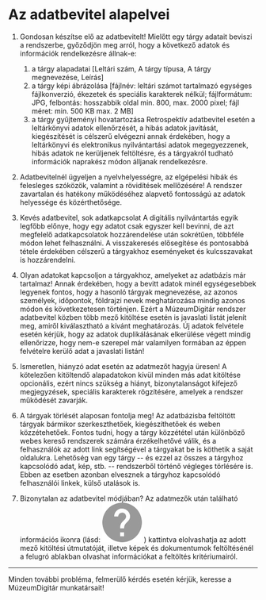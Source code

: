 # Az adatbevitel alapelvei

1. Gondosan készítse elő az adatbevitelt! Mielőtt egy tárgy adatait beviszi a rendszerbe, győződjön meg arról, hogy a következő adatok és információk rendelkezésre állnak-e:
   1. a tárgy alapadatai \[Leltári szám, A tárgy típusa, A tárgy megnevezése, Leírás\]
   2. a tárgy képi ábrázolása \[fájlnév: leltári számot tartalmazó egységes fájlkonverzió, ékezetek és speciális karakterek nélkül; fájlformátum: JPG, felbontás: hosszabbik oldal min. 800, max. 2000 pixel; fájl méret: min. 500 KB max. 2 MB\]
   3. a tárgy gyűjteményi hovatartozása
      Retrospektív adatbevitel esetén a leltárkönyvi adatok ellenőrzését, a hibás adatok javítását, kiegészítését is célszerű elvégezni annak érdekében, hogy a leltárkönyvi és elektronikus nyilvántartási adatok megegyezzenek, hibás adatok ne kerüljenek feltöltésre, és a tárgyakról tudható információk naprakész módon álljanak rendelkezésre.

2. Adatbevitelnél ügyeljen a nyelvhelyességre, az elgépelési hibák és felesleges szóközök, valamint a rövidítések mellőzésére!
   A rendszer zavartalan és hatékony működéséhez alapvető fontosságú az adatok helyessége és közérthetősége.
3. Kevés adatbevitel, sok adatkapcsolat
   A digitális nyilvántartás egyik legfőbb előnye, hogy egy adatot csak egyszer kell bevinni, de azt megfelelő adatkapcsolatok hozzárendelése után sokrétűen, többféle módon lehet felhasználni. A visszakeresés elősegítése és pontosabbá tétele érdekében célszerű a tárgyakhoz eseményeket és kulcsszavakat is hozzárendelni.

4. Olyan adatokat kapcsoljon a tárgyakhoz, amelyeket az adatbázis már tartalmaz!
   Annak érdekében, hogy a bevitt adatok minél egységesebbek legyenek fontos, hogy a hasonló tárgyak megnevezése, az azonos személyek, időpontok, földrajzi nevek meghatározása mindig azonos módon és következetesen történjen. Ezért a MúzeumDigitár rendszer adatbevitel közben több mező kitöltése esetén is javaslati listát jelenít meg, amiről kiválasztható a kívánt meghatározás. Új adatok felvétele esetén kérjük, hogy az adatok duplikálásának elkerülése végett mindig ellenőrizze, hogy nem-e szerepel már valamilyen formában az éppen felvételre kerülő adat a javaslati listán!

5. Ismeretlen, hiányzó adat esetén az adatmezőt hagyja üresen!
   A kötelezően kitöltendő alapadatokon kívül minden más adat kitöltése opcionális, ezért nincs szükség a hiányt, bizonytalanságot kifejező megjegyzések, speciális karakterek rögzítésére, amelyek a rendszer
működését zavarják.

6. A tárgyak törlését alaposan fontolja meg!
   Az adatbázisba feltöltött tárgyak bármikor szerkeszthetőek, kiegészíthetőek és weben közzétehetőek. Fontos tudni, hogy a tárgy közzététel után különböző webes kereső rendszerek számára érzékelhetővé válik, és a felhasználók az adott link segítségével a tárgyakat be is köthetik a saját oldalukra. Lehetőség van egy tárgy -- és ezzel az összes a tárgyhoz kapcsolódó adat, kép, stb. -- rendszerből történő végleges törlésére is. Ebben az esetben azonban elvesznek a tárgyhoz kapcsolódó felhasználói linkek, külső utalások is.

7. Bizonytalan az adatbevitel módjában?
   Az adatmezők után található információs ikonra (lásd: ![](assets/information_questionmark.jpg) ) kattintva elolvashatja az adott mező kitöltési útmutatóját, illetve képek és dokumentumok feltöltésénél a felugró ablakban olvashat információkat a feltöltés kritériumairól.

------------------------------------------------------------------------

Minden további probléma, felmerülő kérdés esetén kérjük, keresse a MúzeumDigitár munkatársait!

